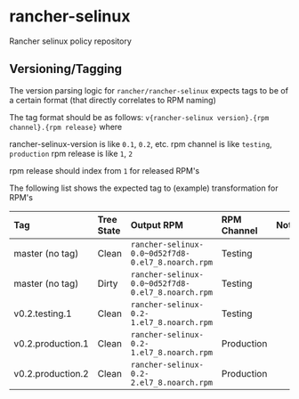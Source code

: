 # rancher-selinux
Rancher selinux policy repository

## Versioning/Tagging

The version parsing logic for `rancher/rancher-selinux` expects tags to be of a certain format (that directly correlates to RPM naming)

The tag format should be as follows: `v{rancher-selinux version}.{rpm channel}.{rpm release}` where

rancher-selinux-version is like `0.1`, `0.2`, etc.
rpm channel is like `testing`, `production`
rpm release is like `1`, `2`

rpm release should index from `1` for released RPM's

The following list shows the expected tag to (example) transformation for RPM's

|Tag|Tree State|Output RPM|RPM Channel|Notes|
|:--|:---------|:---------|:----------|:----|
| master (no tag) | Clean | `rancher-selinux-0.0~0d52f7d8-0.el7_8.noarch.rpm` | Testing ||
| master (no tag) | Dirty | `rancher-selinux-0.0~0d52f7d8-0.el7_8.noarch.rpm` | Testing ||
| v0.2.testing.1 | Clean | `rancher-selinux-0.2-1.el7_8.noarch.rpm` | Testing ||
| v0.2.production.1 | Clean | `rancher-selinux-0.2-1.el7_8.noarch.rpm` | Production ||
| v0.2.production.2 | Clean | `rancher-selinux-0.2-2.el7_8.noarch.rpm` | Production ||
